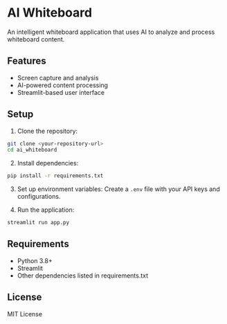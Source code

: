 # AI Whiteboard

An intelligent whiteboard application that uses AI to analyze and process whiteboard content.

## Features

- Screen capture and analysis
- AI-powered content processing
- Streamlit-based user interface

## Setup

1. Clone the repository:
```bash
git clone <your-repository-url>
cd ai_whiteboard
```

2. Install dependencies:
```bash
pip install -r requirements.txt
```

3. Set up environment variables:
Create a `.env` file with your API keys and configurations.

4. Run the application:
```bash
streamlit run app.py
```

## Requirements

- Python 3.8+
- Streamlit
- Other dependencies listed in requirements.txt

## License

MIT License 